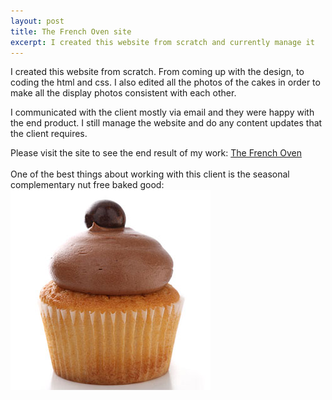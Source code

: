 ```yaml
---
layout: post
title: The French Oven site
excerpt: I created this website from scratch and currently manage it
---
```


I created this website from scratch. From coming up with the design, to coding the html and css. 
I also edited all the photos of the cakes in order to make all the display photos consistent with 
each other. 

I communicated with the client mostly via email and they were happy with the end product. I still 
manage the website and do any content updates that the client requires. 

Please visit the site to see the end result of my work:
<a href="http://www.thefrenchoven.on.ca/index.html">The French Oven</a>
<br/><br/>
One of the best things about working with this client is the seasonal complementary nut free baked good:
<img src = "images/portfolio_french_oven.jpg"/> 
